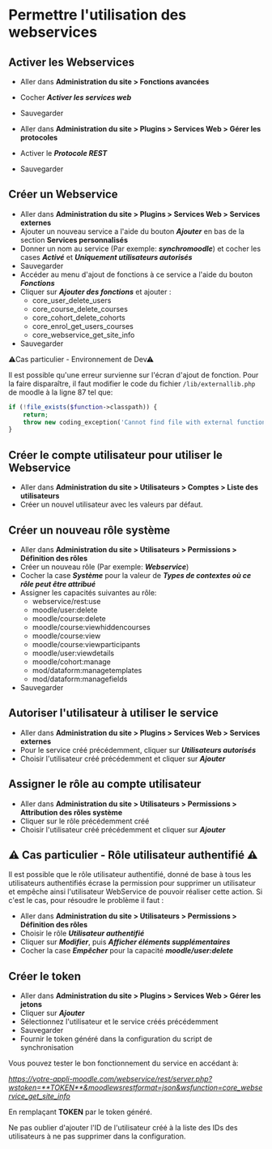 # Permettre l'utilisation des webservices

## Activer les Webservices
- Aller dans **Administration du site > Fonctions avancées**
- Cocher **_Activer les services web_**
- Sauvegarder


- Aller dans **Administration du site > Plugins > Services Web > Gérer les protocoles**
- Activer le **_Protocole REST_**
- Sauvegarder

## Créer un Webservice
- Aller dans **Administration du site > Plugins > Services Web > Services externes**
- Ajouter un nouveau service a l'aide du bouton **_Ajouter_** en bas de la section **Services personnalisés**
- Donner un nom au service (Par exemple: **_synchromoodle_**) et cocher les cases **_Activé_** et **_Uniquement utilisateurs autorisés_**
- Sauvegarder
- Accéder au menu d'ajout de fonctions à ce service a l'aide du bouton **_Fonctions_**
- Cliquer sur **_Ajouter des fonctions_** et ajouter :
    - core_user_delete_users
    - core_course_delete_courses
    - core_cohort_delete_cohorts
    - core_enrol_get_users_courses
    - core_webservice_get_site_info
- Sauvegarder

⚠Cas particulier - Environnement de Dev⚠

Il est possible qu'une erreur survienne sur l'écran d'ajout de fonction. Pour la faire disparaître, il faut
modifier le code du fichier `/lib/externallib.php` de moodle à la ligne 87 tel que:
```php
if (!file_exists($function->classpath)) {
    return;                
    throw new coding_exception('Cannot find file with external function implementation');
}
```

## Créer le compte utilisateur pour utiliser le Webservice
- Aller dans **Administration du site > Utilisateurs > Comptes > Liste des utilisateurs**
- Créer un nouvel utilisateur avec les valeurs par défaut.

## Créer un nouveau rôle système
- Aller dans **Administration du site > Utilisateurs > Permissions > Définition des rôles**
- Créer un nouveau rôle (Par exemple: **_Webservice_**)
- Cocher la case **_Système_** pour la valeur de **_Types de contextes où ce rôle peut être attribué_**
- Assigner les capacités suivantes au rôle:
    - webservice/rest:use
    - moodle/user:delete
    - moodle/course:delete
    - moodle/course:viewhiddencourses
    - moodle/course:view
    - moodle/course:viewparticipants
    - moodle/user:viewdetails
    - moodle/cohort:manage
    - mod/dataform:managetemplates
    - mod/dataform:managefields
- Sauvegarder

## Autoriser l'utilisateur à utiliser le service
- Aller dans **Administration du site > Plugins > Services Web > Services externes**
- Pour le service créé précédemment, cliquer sur **_Utilisateurs autorisés_**
- Choisir l'utilisateur créé précédemment et cliquer sur **_Ajouter_**

## Assigner le rôle au compte utilisateur
- Aller dans **Administration du site > Utilisateurs > Permissions > Attribution des rôles système**
- Cliquer sur le rôle précédemment créé
- Choisir l'utilisateur créé précédemment et cliquer sur **_Ajouter_**

## ⚠ Cas particulier - Rôle utilisateur authentifié ⚠
Il est possible que le rôle utilisateur authentifié, donné de base à tous les utilisateurs authentifiés écrase la permission pour supprimer un utilisateur et empêche ainsi l'utilisateur WebService de pouvoir réaliser cette action.
Si c'est le cas, pour résoudre le problème il faut :
- Aller dans **Administration du site > Utilisateurs > Permissions > Définition des rôles**
- Choisir le rôle **_Utilisateur authentifié_**
- Cliquer sur **_Modifier_**, puis **_Afficher éléments supplémentaires_**
- Cocher la case **_Empêcher_** pour la capacité **_moodle/user:delete_**

## Créer le token
- Aller dans **Administration du site > Plugins > Services Web > Gérer les jetons**
- Cliquer sur **_Ajouter_**
- Sélectionnez l'utilisateur et le service créés précédemment
- Sauvegarder
- Fournir le token généré dans la configuration du script de synchronisation


Vous pouvez tester le bon fonctionnement du service en accédant à:

_https://votre-appli-moodle.com/webservice/rest/server.php?wstoken=**TOKEN**&moodlewsrestformat=json&wsfunction=core_webservice_get_site_info_

En remplaçant **TOKEN** par le token généré.

Ne pas oublier d'ajouter l'ID de l'utilisateur créé à la liste des IDs des utilisateurs à ne pas supprimer dans la configuration.
